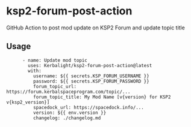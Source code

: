 # ksp2-forum-post-action
GitHub Action to post mod update on KSP2 Forum and update topic title

## Usage

```
      - name: Update mod topic 
        uses: Kerbalight/ksp2-forum-post-action@latest
        with:
          username: ${{ secrets.KSP_FORUM_USERNAME }}
          password: ${{ secrets.KSP_FORUM_PASSWORD }}
          forum_topic_url: https://forum.kerbalspaceprogram.com/topic/...
          forum_topic_title: My Mod Name [v{version} for KSP2 v{ksp2_version}]
          spacedock_url: https://spacedock.info/...
          version: ${{ env.version }}
          changelog: ./changelog.md
```